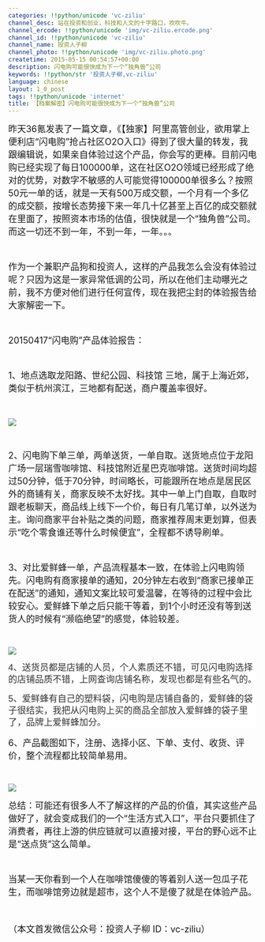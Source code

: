 ```yaml
---
categories: !!python/unicode 'vc-ziliu'
channel_desc: 站在投资和创业，科技和人文的十字路口，吹吹牛。
channel_ercode: !!python/unicode 'img/vc-ziliu.ercode.png'
channel_id: !!python/unicode 'vc-ziliu'
channel_name: 投资人子柳
channel_photo: !!python/unicode 'img/vc-ziliu.photo.png'
createtime: 2015-05-15 00:54:57+00:00
description: 闪电购可能很快成为下一个“独角兽”公司
keywords: !!python/str '投资人子柳,vc-ziliu'
language: chinese
layout: 1_0_post
tags: !!python/unicode 'internet'
title: 【档案解密】闪电购可能很快成为下一个“独角兽”公司
---
```

<div class="rich_media_content" id="js_content">
<p>
<span style="font-size: 18px;">
          昨天36氪发表了一篇文章，《【独家】阿里高管创业，欲用掌上便利店“闪电购”抢占社区O2O入口》得到了很大量的转发，我跟编辑说，如果亲自体验过这个产品，你会写的更棒。目前闪电购已经实现了每日100000单，这在社区O2O领域已经形成了绝对的优势，对数字不敏感的人可能觉得100000单很多么？按照50元一单的话，就是一天有500万成交额，一个月有一个多亿的成交额，按增长态势接下来一年几十亿甚至上百亿的成交额就在里面了，按照资本市场的估值，很快就是一个“独角兽”公司。而这一切还不到一年，不到一年，一年。。。
         </span>
</p>
<p>
<br/>
</p>
<p>
<span style="font-size: 18px;">
          作为一个兼职产品狗和投资人，这样的产品我怎么会没有体验过呢？只因为这是一家异常低调的公司，所以在他们主动曝光之前，我不方便对他们进行任何宣传，现在我把尘封的体验报告给大家解密一下。
         </span>
</p>
<p>
<br/>
</p>
<p>
<span style="font-size: 18px;">
          20150417“闪电购”产品体验报告：
         </span>
</p>
<p>
<br/>
</p>
<p>
<span style="font-size: 18px;">
          1、地点选取龙阳路、世纪公园、科技馆 三地，属于上海近郊，类似于杭州滨江，三地都有配送，商户覆盖率很好。
         </span>
</p>
<p>
<span style="font-size: 18px;">
<br/>
</span>
</p>
<p>
<img data-ratio="1.0413385826771653" data-s="300,640" data-src="" data-type="png" data-w="" src="{{ '/img/5pjrn0aic1L3NDDu3h4KcoRnNsLWzs4tHYoOEyqHMNyzrAYlwWmiaVN7UxmwmhFrwNsMR2vsuWWIJDq1fuK7nyRg.png' | prepend: site.img | replace: '//','/' }}"/>
<br/>
</p>
<p>
<br/>
</p>
<p>
<span style="font-size: 18px;">
          2、闪电购下单三单，两单送货，一单自取。送货地点位于龙阳广场一层瑞雪咖啡馆、科技馆附近星巴克咖啡馆。送货时间均超过50分钟，低于70分钟，时间略长，可能跟所在地点是居民区外的商铺有关，商家反映不太好找。其中一单上门自取，自取时跟老板聊天，商品线上线下一个价，每日有几笔订单，以外送为主。询问商家平台补贴之类的问题，商家推荐周末更划算，但表示“吃个零食谁还等什么时候便宜”，全程都不诱导刷单。
         </span>
</p>
<p>
<br/>
</p>
<p>
<span style="font-size: 18px;">
          3、对比爱鲜蜂一单，产品流程基本一致，在体验上闪电购领先。闪电购有商家接单的通知，20分钟左右收到“商家已接单正在配送”的通知，通知文案比较可爱温馨，在等待的过程中会比较安心。爱鲜蜂下单之后只能干等着，到1个小时还没有等到送货人的时候有“濒临绝望”的感觉，体验较差。
         </span>
</p>
<p>
<br/>
</p>
<p>
<img data-ratio="1.2716535433070866" data-s="300,640" data-src="" data-type="jpeg" data-w="" src="{{ '/img/5pjrn0aic1L3NDDu3h4KcoRnNsLWzs4tHtxa0L5SialsAd0lIQ11v3UKktCwbOibhlusbvxrhDSEic2hqeejE4srmA.jpeg' | prepend: site.img | replace: '//','/' }}"/>
<br/>
</p>
<p style="margin-top: 0px; margin-bottom: 15px; padding: 0px; border: 0px; font-size: 15px; vertical-align: baseline; color: rgb(51, 51, 51); word-wrap: break-word; font-family: arial, sans-serif; line-height: 24px; white-space: normal; background-color: rgb(255, 255, 255);">
<span style="font-size: 18px;">
          4、送货员都是店铺的人员，个人素质还不错，可见闪电购选择的店铺品质不错，上网查询店铺名称，发现也都是有些名气的。
          <br/>
</span>
</p>
<p style="margin-top: 0px; margin-bottom: 15px; padding: 0px; border: 0px; font-size: 15px; vertical-align: baseline; color: rgb(51, 51, 51); word-wrap: break-word; font-family: arial, sans-serif; line-height: 24px; white-space: normal; background-color: rgb(255, 255, 255);">
<span style="font-size: 18px;">
          5、爱鲜蜂有自己的塑料袋，闪电购是店铺自备的，爱鲜蜂的袋子很结实，我把从闪电购上买的商品全部放入爱鲜蜂的袋子里了，品牌上爱鲜蜂加分。
         </span>
</p>
<p>
<span style="font-size: 18px;">
          6、产品截图如下，注册、选择小区、下单、支付、收货、评价，整个流程都比较简单易用。
         </span>
</p>
<p>
<br/>
</p>
<p>
<img data-ratio="1.779527559055118" data-s="300,640" data-src="" data-type="png" data-w="" src="{{ '/img/5pjrn0aic1L3NDDu3h4KcoRnNsLWzs4tHK0M61kYYfGtKRQRNG7mussOeU3ric3P7rsBv3w2J0SWCibibPXibYo3jKg.png' | prepend: site.img | replace: '//','/' }}"/>
<br/>
</p>
<p>
<span style="font-size: 18px;">
          总结：可能还有很多人不了解这样的产品的价值，其实这些产品做好了，就会变成我们的一个“生活方式入口”，平台只要抓住了消费者，再往上游的供应链就可以直接对接，平台的野心远不止是“送点货”这么简单。
         </span>
</p>
<p>
<br/>
</p>
<p>
<span style="font-size: 18px;">
          当某一天你看到一个人在咖啡馆傻傻的等着别人送一包瓜子花生，而咖啡馆旁边就是超市，这个人不是傻了就是在体验产品。
         </span>
</p>
<p>
<span style="font-size: 18px;">
<br/>
</span>
</p>
<p>
<span style="font-size: 18px;">
          （本文首发微信公众号：投资人子柳 ID：vc-ziliu）
         </span>
</p>
</div>